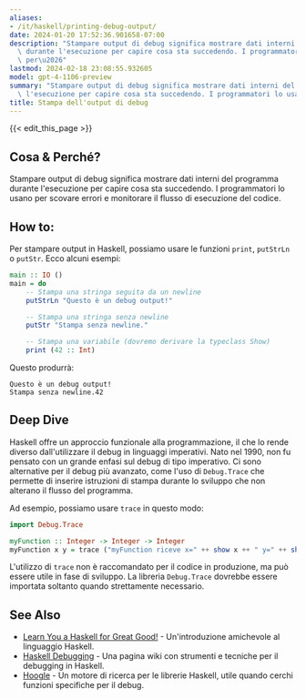 ```yaml
---
aliases:
- /it/haskell/printing-debug-output/
date: 2024-01-20 17:52:36.901658-07:00
description: "Stampare output di debug significa mostrare dati interni del programma\
  \ durante l'esecuzione per capire cosa sta succedendo. I programmatori lo usano\
  \ per\u2026"
lastmod: 2024-02-18 23:08:55.932605
model: gpt-4-1106-preview
summary: "Stampare output di debug significa mostrare dati interni del programma durante\
  \ l'esecuzione per capire cosa sta succedendo. I programmatori lo usano per\u2026"
title: Stampa dell'output di debug
---
```


{{< edit_this_page >}}

## Cosa & Perché?
Stampare output di debug significa mostrare dati interni del programma durante l'esecuzione per capire cosa sta succedendo. I programmatori lo usano per scovare errori e monitorare il flusso di esecuzione del codice.

## How to:
Per stampare output in Haskell, possiamo usare le funzioni `print`, `putStrLn` o `putStr`. Ecco alcuni esempi:

```Haskell
main :: IO ()
main = do
    -- Stampa una stringa seguita da un newline
    putStrLn "Questo è un debug output!"

    -- Stampa una stringa senza newline
    putStr "Stampa senza newline."

    -- Stampa una variabile (dovremo derivare la typeclass Show)
    print (42 :: Int)
```

Questo produrrà:
```
Questo è un debug output!
Stampa senza newline.42
```

## Deep Dive
Haskell offre un approccio funzionale alla programmazione, il che lo rende diverso dall'utilizzare il debug in linguaggi imperativi. Nato nel 1990, non fu pensato con un grande enfasi sul debug di tipo imperativo. Ci sono alternative per il debug più avanzato, come l'uso di `Debug.Trace` che permette di inserire istruzioni di stampa durante lo sviluppo che non alterano il flusso del programma.

Ad esempio, possiamo usare `trace` in questo modo:

```Haskell
import Debug.Trace

myFunction :: Integer -> Integer -> Integer
myFunction x y = trace ("myFunction riceve x=" ++ show x ++ " y=" ++ show y) (x + y)
```

L'utilizzo di `trace` non è raccomandato per il codice in produzione, ma può essere utile in fase di sviluppo. La libreria `Debug.Trace` dovrebbe essere importata soltanto quando strettamente necessario.

## See Also
- [Learn You a Haskell for Great Good!](http://learnyouahaskell.com/) - Un'introduzione amichevole al linguaggio Haskell.
- [Haskell Debugging](https://wiki.haskell.org/Debugging) - Una pagina wiki con strumenti e tecniche per il debugging in Haskell.
- [Hoogle](https://hoogle.haskell.org/) - Un motore di ricerca per le librerie Haskell, utile quando cerchi funzioni specifiche per il debug.

